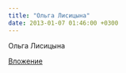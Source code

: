 ```yaml
---
title: "Ольга Лисицына"
date: 2013-01-07 01:46:00 +0300
---
```


Ольга Лисицына

[Вложение](https://vk.com/photo43387895_295666525)
